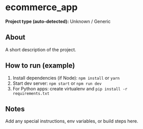 # ecommerce_app

**Project type (auto-detected):** Unknown / Generic

## About

A short description of the project.

## How to run (example)

1. Install dependencies (if Node): `npm install` or `yarn`
2. Start dev server: `npm start` or `npm run dev`
3. For Python apps: create virtualenv and `pip install -r requirements.txt`

## Notes

Add any special instructions, env variables, or build steps here.
